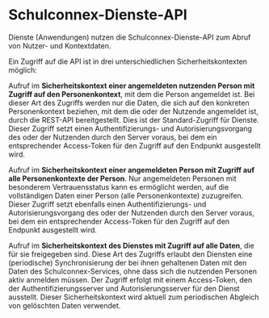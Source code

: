 # Schulconnex-Dienste-API

Dienste (Anwendungen) nutzen die Schulconnex-Dienste-API zum Abruf von Nutzer- und
Kontextdaten.

Ein Zugriff auf die API ist in drei unterschiedlichen Sicherheitskontexten möglich:

Aufruf im **Sicherheitskontext einer angemeldeten nutzenden Person mit Zugriff auf den
Personenkontext**, mit dem die Person angemeldet ist. Bei dieser Art des Zugriffs werden nur
die Daten, die sich auf den konkreten Personenkontext beziehen, mit dem die oder der
Nutzende angemeldet ist, durch die REST-API bereitgestellt. Dies ist der Standard-Zugriff für
Dienste. Dieser Zugriff setzt einen Authentifizierungs- und Autorisierungsvorgang des oder
der Nutzenden durch den Server voraus, bei dem ein entsprechender Access-Token für den
Zugriff auf den Endpunkt ausgestellt wird.

Aufruf im **Sicherheitskontext einer angemeldeten Person mit Zugriff auf alle
Personenkontexte der Person**. Nur angemeldeten Personen mit besonderem Vertrauensstatus
kann es ermöglicht werden, auf die vollständigen Daten einer Person (alle Personenkontexte)
zuzugreifen. Dieser Zugriff setzt ebenfalls einen Authentifizierungs- und Autorisierungsvorgang
des oder der Nutzenden durch den Server voraus, bei dem ein entsprechender Access-Token
für den Zugriff auf den Endpunkt ausgestellt wird.

Aufruf im **Sicherheitskontext des Dienstes mit Zugriff auf alle Daten**, die für sie freigegeben
sind. Diese Art des Zugriffs erlaubt den Diensten eine (periodische) Synchronisierung der bei
ihnen gehaltenen Daten mit den Daten des Schulconnex-Services, ohne dass sich die
nutzenden Personen aktiv anmelden müssen. Der Zugriff erfolgt mit einem Access-Token,
den der Authentifizierungsserver und Autorisierungsserver für den Dienst ausstellt. Dieser
Sicherheitskontext wird aktuell zum periodischen Abgleich von gelöschten Daten verwendet.
